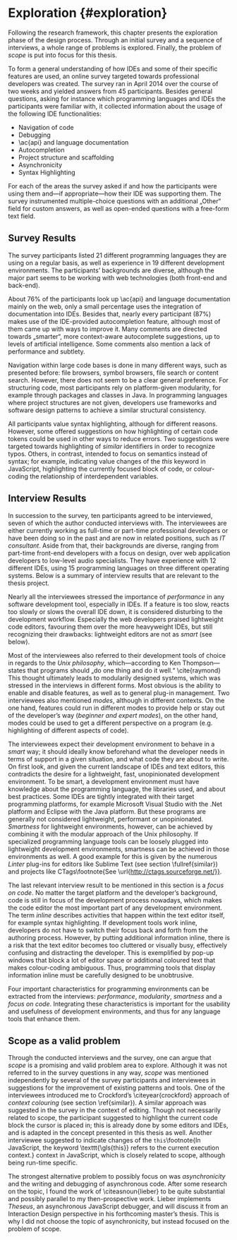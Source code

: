 # Exploration {#exploration}

Following the research framework, this chapter presents the exploration phase of the design process. Through an initial survey and a sequence of interviews, a whole range of problems is explored. Finally, the problem of *scope* is put into focus for this thesis.

To form a general understanding of how IDEs and some of their specific features are used, an online survey targeted towards professional developers was created. The survey ran in April 2014 over the course of two weeks and yielded answers from 45 participants. Besides general questions, asking for instance which programming languages and IDEs the participants were familiar with, it collected information about the usage of the following IDE functionalities:

* Navigation of code
* Debugging
* \ac{api} and language documentation
* Autocompletion
* Project structure and scaffolding
* Asynchronicity
* Syntax Highlighting

For each of the areas the survey asked if and how the participants were using them and—if appropriate—how their IDE was supporting them. The survey instrumented multiple-choice questions with an additional „Other“ field for custom answers, as well as open-ended questions with a free-form text field.

## Survey Results

The survey participants listed 21 different programming languages they are using on a regular basis, as well as experience in 19 different development environments. The participants’ backgrounds are diverse, although the major part seems to be working with web technologies (both front-end and back-end).

About 76% of the participants look up \ac{api} and language documentation mainly on the web, only a small percentage uses the integration of documentation into IDEs. Besides that, nearly every participant (87%) makes use of the IDE-provided autocompletion feature, although most of them came up with ways to improve it. Many comments are directed towards „smarter“, more context-aware autocomplete suggestions, up to levels of artificial intelligence. Some comments also mention a lack of performance and subtlety.

Navigation within large code bases is done in many different ways, such as presented before: file browsers, symbol browsers, file search or content search. However, there does not seem to be a clear general preference. For structuring code, most participants rely on platform-given modularity, for example through packages and classes in Java. In programming languages where project structures are not given, developers use frameworks and software design patterns to achieve a similar structural consistency.

All participants value syntax highlighting, although for different reasons. However, some offered suggestions on how highlighting of certain code tokens could be used in other ways to reduce errors. Two suggestions were targeted towards highlighting of *similar* identifiers in order to recognize typos. Others, in contrast, intended to focus on semantics instead of syntax; for example, indicating value changes of the *this* keyword in JavaScript, highlighting the currently focused block of code, or colour-coding the relationship of interdependent variables.

## Interview Results

In succession to the survey, ten participants agreed to be interviewed, seven of which the author conducted interviews with. The interviewees are either currently working as full-time or part-time professional developers or have been doing so in the past and are now in related positions, such as *IT consultant*. Aside from that, their backgrounds are diverse, ranging from part-time front-end developers with a focus on design, over web application developers to low-level audio specialists. They have experience with 12 different IDEs, using 15 programming languages on three different operating systems. Below is a summary of interview results that are relevant to the thesis project.

Nearly all the interviewees stressed the importance of *performance* in any software development tool, especially in IDEs. If a feature is too slow, reacts too slowly or slows the overall IDE down, it is considered disturbing to the development workflow. Especially the web developers praised lightweight code editors, favouring them over the more heavyweight IDEs, but still recognizing their drawbacks: lightweight editors are not as *smart* (see below).

Most of the interviewees also referred to their development tools of choice in regards to the *Unix philosophy*, which—according to Ken Thompson—states that programs should „do one thing and do it well.“ \cite{raymond} This thought ultimately leads to modularily designed systems, which was stressed in the interviews in different forms. Most obvious is the ability to enable and disable features, as well as to general plug-in management. Two interviewees also mentioned *modes*, although in different contexts. On the one hand, features could run in different modes to provide help or stay out of the developer’s way (*beginner and expert modes*), on the other hand, modes could be used to get a different perspective on a program (e.g. highlighting of different aspects of code).

The interviewees expect their development environment to behave in a *smart* way; it should ideally know beforehand what the developer needs in terms of support in a given situation, and what code they are about to write. On first look, and given the current landscape of IDEs and text editors, this contradicts the  desire for a lightweight, fast, unopinionated development environment. To be smart, a development environment must have knowledge about the programming language, the libraries used, and about best practices. Some IDEs are tightly integrated with their target programming platforms, for example Microsoft Visual Studio with the .Net platform and Eclipse with the Java platform. But these programs are generally not considered lightweight, performant or  unopinionated. *Smartness* for lightweight environments, however, can be achieved by combining it with the modular approach of the Unix philosophy. If specialized programming language tools can be loosely plugged into lightweight development environments, smartness can be achieved in those environments as well. A good example for this is given by the numerous *Linter* plug-ins for editors like Sublime Text (see section \fullref{similar}) and projects like CTags\footnote{See \url{http://ctags.sourceforge.net/}}.

The last relevant interview result to be mentioned in this section is a *focus on code*. No matter the target platform and the developer’s background, code is still in focus of the development process nowadays, which makes the code editor the most important part of any development environment. The term *inline* describes activities that happen within the text editor itself, for example syntax highlighting. If development tools work inline, developers do not have to switch their focus back and forth from the authoring process. However, by putting additional information inline, there is a risk that the text editor becomes too cluttered or visually busy, effectively confusing and distracting the developer. This is exemplified by pop-up windows that block a lot of editor space or additional coloured text that makes colour-coding ambiguous. Thus, programming tools that display information inline must be carefully designed to be unobtrusive.

Four important characteristics for programming environments can be extracted from the interviews: *performance*, *modularity*, *smartness* and a *focus on code*. Integrating these characteristics is important for the usability and usefulness of  development environments, and thus for any language tools that enhance them.

## Scope as a valid problem

Through the conducted interviews and the survey, one can argue that *scope* is a promising and valid problem area to explore. Although it was not referred to in the survey questions in any way, *scope* was mentioned independently by several of the survey participants and interviewees in suggestions for the improvement of existing patterns and tools. One of the interviewees introduced me to Crockford’s \citeyear{crockford} approach of *context colouring* (see section \ref{similar}). A similar approach was suggested in the survey in the context of editing. Though not necessarily related to scope, the participant suggested to highlight the current code block the cursor is placed in; this is already done by some editors and IDEs, and is adapted in the concept presented in this thesis as well. Another interviewee suggested to indicate changes of the `this`\footnote{In JavaScript, the keyword \texttt{\gls{this}} refers to the current execution context.} context in JavaScript, which is closely related to scope, although being run-time specific.

The strongest alternative problem to possibly focus on was *asynchronicity* and the writing and debugging of asynchronous code. After some research on the topic, I found the work of \citeasnoun{lieber} to be quite substantial and possibly parallel to my then-prospective work. Lieber implements *Theseus*, an asynchronous JavaScript debugger, and will discuss it from an Interaction Design perspective in his forthcoming master’s thesis. This is why I did not choose the topic of asynchronicity, but instead focused on the problem of scope.